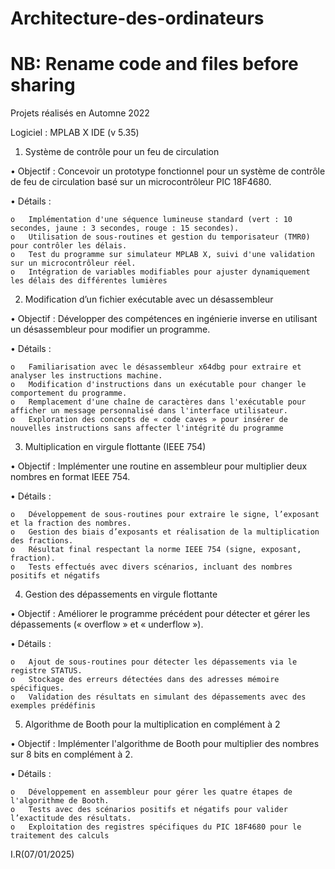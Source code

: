 # Architecture-des-ordinateurs
# NB: Rename code and files before sharing
Projets réalisés en Automne 2022


Logiciel : MPLAB X IDE (v 5.35)

1. Système de contrôle pour un feu de circulation

•	Objectif : Concevoir un prototype fonctionnel pour un système de contrôle de feu de circulation basé sur un microcontrôleur PIC 18F4680.

•	Détails :

    o	Implémentation d'une séquence lumineuse standard (vert : 10 secondes, jaune : 3 secondes, rouge : 15 secondes).
    o	Utilisation de sous-routines et gestion du temporisateur (TMR0) pour contrôler les délais.
    o	Test du programme sur simulateur MPLAB X, suivi d'une validation sur un microcontrôleur réel.
    o	Intégration de variables modifiables pour ajuster dynamiquement les délais des différentes lumières
    
2. Modification d’un fichier exécutable avec un désassembleur

•	Objectif : Développer des compétences en ingénierie inverse en utilisant un désassembleur pour modifier un programme.

•	Détails :

    o	Familiarisation avec le désassembleur x64dbg pour extraire et analyser les instructions machine.
    o	Modification d'instructions dans un exécutable pour changer le comportement du programme.
    o	Remplacement d'une chaîne de caractères dans l'exécutable pour afficher un message personnalisé dans l'interface utilisateur.
    o	Exploration des concepts de « code caves » pour insérer de nouvelles instructions sans affecter l'intégrité du programme
    
3. Multiplication en virgule flottante (IEEE 754)

•	Objectif : Implémenter une routine en assembleur pour multiplier deux nombres en format IEEE 754.

•	Détails :

    o	Développement de sous-routines pour extraire le signe, l’exposant et la fraction des nombres.
    o	Gestion des biais d’exposants et réalisation de la multiplication des fractions.
    o	Résultat final respectant la norme IEEE 754 (signe, exposant, fraction).
    o	Tests effectués avec divers scénarios, incluant des nombres positifs et négatifs
    
4. Gestion des dépassements en virgule flottante

•	Objectif : Améliorer le programme précédent pour détecter et gérer les dépassements (« overflow » et « underflow »).

•	Détails :

    o	Ajout de sous-routines pour détecter les dépassements via le registre STATUS.
    o	Stockage des erreurs détectées dans des adresses mémoire spécifiques.
    o	Validation des résultats en simulant des dépassements avec des exemples prédéfinis
    
5. Algorithme de Booth pour la multiplication en complément à 2

•	Objectif : Implémenter l'algorithme de Booth pour multiplier des nombres sur 8 bits en complément à 2.

•	Détails :

    o	Développement en assembleur pour gérer les quatre étapes de l'algorithme de Booth.
    o	Tests avec des scénarios positifs et négatifs pour valider l’exactitude des résultats.
    o	Exploitation des registres spécifiques du PIC 18F4680 pour le traitement des calculs

I.R(07/01/2025)
